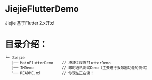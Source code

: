 # JiejieFlutterDemo
Jiejie 基于Flutter 2.x开发
# 目录介绍：
```
└─ Jiejie
   ├── MainFlutterDemo    // 捷捷主程序FlutterDemo
   ├── IMDemo             // 即时通讯测试Demo（主要进行服务器功能的测试）
   └── README.md          // 你现在正在读！
```
